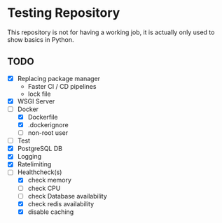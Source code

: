 # Testing Repository

This repository is not for having a working job, it is actually only used to show basics in Python.

## TODO

- [x] Replacing package manager
  - Faster CI / CD pipelines
  - lock file
- [x] WSGI Server
- [ ] Docker
  - [x] Dockerfile
  - [x] .dockerignore
  - [ ] non-root user
- [ ] Test
- [x] PostgreSQL DB
- [x] Logging
- [x] Ratelimiting
- [ ] Healthcheck(s)
  - [x] check memory
  - [ ] check CPU
  - [ ] check Database availability
  - [x] check redis availability
  - [x] disable caching
